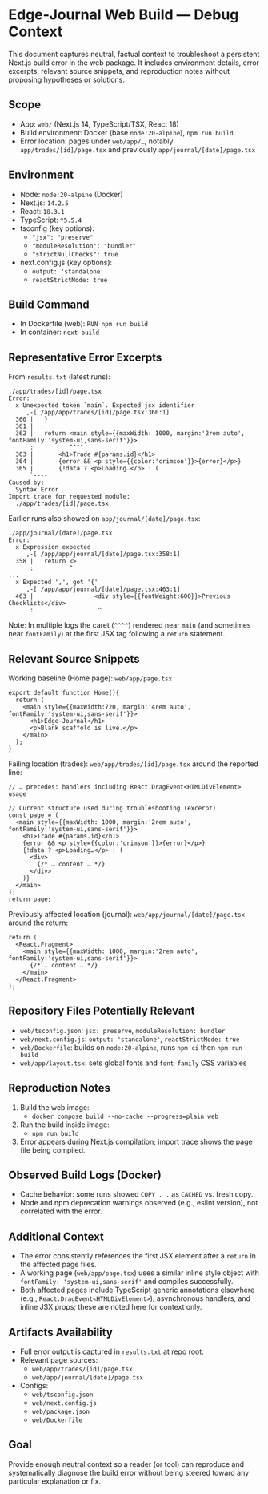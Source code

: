# Edge‑Journal Web Build — Debug Context

This document captures neutral, factual context to troubleshoot a persistent Next.js build error in the web package. It includes environment details, error excerpts, relevant source snippets, and reproduction notes without proposing hypotheses or solutions.

## Scope
- App: `web/` (Next.js 14, TypeScript/TSX, React 18)
- Build environment: Docker (base `node:20-alpine`), `npm run build`
- Error location: pages under `web/app/…`, notably `app/trades/[id]/page.tsx` and previously `app/journal/[date]/page.tsx`

## Environment
- Node: `node:20-alpine` (Docker)
- Next.js: `14.2.5`
- React: `18.3.1`
- TypeScript: `^5.5.4`
- tsconfig (key options):
  - `"jsx": "preserve"`
  - `"moduleResolution": "bundler"`
  - `"strictNullChecks": true`
- next.config.js (key options):
  - `output: 'standalone'`
  - `reactStrictMode: true`

## Build Command
- In Dockerfile (web): `RUN npm run build`
- In container: `next build`

## Representative Error Excerpts

From `results.txt` (latest runs):

```
./app/trades/[id]/page.tsx
Error:
  x Unexpected token `main`. Expected jsx identifier
     ,-[ /app/app/trades/[id]/page.tsx:360:1]
  360 |   }
  361 |
  362 |   return <main style={{maxWidth: 1000, margin:'2rem auto', fontFamily:'system-ui,sans-serif'}}>
      :          ^^^^
  363 |       <h1>Trade #{params.id}</h1>
  364 |       {error && <p style={{color:'crimson'}}>{error}</p>}
  365 |       {!data ? <p>Loading…</p> : (
      `----
Caused by:
  Syntax Error
Import trace for requested module:
  ./app/trades/[id]/page.tsx
```

Earlier runs also showed on `app/journal/[date]/page.tsx`:

```
./app/journal/[date]/page.tsx
Error:
  x Expression expected
     ,-[ /app/app/journal/[date]/page.tsx:358:1]
  358 |   return <>
      :          ^
...
  x Expected ',', got '{'
     ,-[ /app/app/journal/[date]/page.tsx:463:1]
  463 |                 <div style={{fontWeight:600}}>Previous Checklists</div>
      :                  ^
```

Note: In multiple logs the caret (`^^^^`) rendered near `main` (and sometimes near `fontFamily`) at the first JSX tag following a `return` statement.

## Relevant Source Snippets

Working baseline (Home page): `web/app/page.tsx`

```tsx
export default function Home(){
  return (
    <main style={{maxWidth:720, margin:'4rem auto', fontFamily:'system-ui,sans-serif'}}>
      <h1>Edge-Journal</h1>
      <p>Blank scaffold is live.</p>
    </main>
  );
}
```

Failing location (trades): `web/app/trades/[id]/page.tsx` around the reported line:

```tsx
// … precedes: handlers including React.DragEvent<HTMLDivElement> usage

// Current structure used during troubleshooting (excerpt)
const page = (
  <main style={{maxWidth: 1000, margin:'2rem auto', fontFamily:'system-ui,sans-serif'}}>
    <h1>Trade #{params.id}</h1>
    {error && <p style={{color:'crimson'}}>{error}</p>}
    {!data ? <p>Loading…</p> : (
      <div>
        {/* … content … */}
      </div>
    )}
  </main>
);
return page;
```

Previously affected location (journal): `web/app/journal/[date]/page.tsx` around the return:

```tsx
return (
  <React.Fragment>
    <main style={{maxWidth: 1000, margin:'2rem auto', fontFamily:'system-ui,sans-serif'}}>
      {/* … content … */}
    </main>
  </React.Fragment>
);
```

## Repository Files Potentially Relevant
- `web/tsconfig.json`: `jsx: preserve`, `moduleResolution: bundler`
- `web/next.config.js`: `output: 'standalone'`, `reactStrictMode: true`
- `web/Dockerfile`: builds on `node:20-alpine`, runs `npm ci` then `npm run build`
- `web/app/layout.tsx`: sets global fonts and `font-family` CSS variables

## Reproduction Notes
1) Build the web image:
   - `docker compose build --no-cache --progress=plain web`
2) Run the build inside image:
   - `npm run build`
3) Error appears during Next.js compilation; import trace shows the page file being compiled.

## Observed Build Logs (Docker)
- Cache behavior: some runs showed `COPY . .` as `CACHED` vs. fresh copy.
- Node and npm deprecation warnings observed (e.g., eslint version), not correlated with the error.

## Additional Context
- The error consistently references the first JSX element after a `return` in the affected page files.
- A working page (`web/app/page.tsx`) uses a similar inline style object with `fontFamily: 'system-ui,sans-serif'` and compiles successfully.
- Both affected pages include TypeScript generic annotations elsewhere (e.g., `React.DragEvent<HTMLDivElement>`), asynchronous handlers, and inline JSX props; these are noted here for context only.

## Artifacts Availability
- Full error output is captured in `results.txt` at repo root.
- Relevant page sources:
  - `web/app/trades/[id]/page.tsx`
  - `web/app/journal/[date]/page.tsx`
- Configs:
  - `web/tsconfig.json`
  - `web/next.config.js`
  - `web/package.json`
  - `web/Dockerfile`

## Goal
Provide enough neutral context so a reader (or tool) can reproduce and systematically diagnose the build error without being steered toward any particular explanation or fix.

